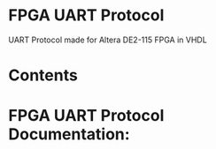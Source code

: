 # FPGA UART Protocol
UART Protocol made for Altera DE2-115 FPGA in VHDL

# Contents

# **FPGA UART Protocol Documentation:**
